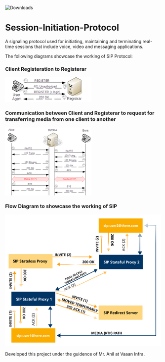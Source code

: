 ![Downloads](https://img.shields.io/github/downloads/trishantpahwa/SIP-Protocol/total.svg?style=popout)

# Session-Initiation-Protocol
A signaling protocol used for initiating, maintaining and terminating real-time sessions that include voice, video and messaging applications.

The following diagrams showcase the working of SIP Protocol:
### Client Registeration to Registerar
![Registeration of Client to Registerar](https://raw.githubusercontent.com/trishantpahwa/SIP-Protocol/master/images/SIP-registration-flow.png)
### Communication between Client and Registerar to request for transferring media from one client to another
![Work flow of Client and B2BUA](https://raw.githubusercontent.com/trishantpahwa/SIP-Protocol/master/images/SIP-B2BUA-call-flow.png)
### Flow Diagram to showcase the working of SIP
![Basic flow](https://raw.githubusercontent.com/trishantpahwa/SIP-Protocol/master/images/SIP_signaling.png)

Developed this project under the guidence of Mr. Anil at Vaaan Infra.

